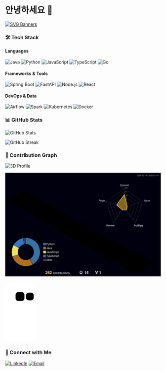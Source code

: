 # 안녕하세요 👋 

[![SVG Banners](https://svg-banners.vercel.app/api?type=typeWriter&text1=Better%20today%20than%20yesterday👨‍💻&width=400&height=200)](https://github.com/Akshay090/svg-banners)

### 🛠 Tech Stack 

#### Languages
![Java](https://img.shields.io/badge/-Java-ED8B00?style=flat&logo=openjdk&logoColor=white)
![Python](https://img.shields.io/badge/-Python-3776AB?style=flat&logo=python&logoColor=white)
![JavaScript](https://img.shields.io/badge/-JavaScript-F7DF1E?style=flat&logo=javascript&logoColor=black)
![TypeScript](https://img.shields.io/badge/-TypeScript-3178C6?style=flat&logo=typescript&logoColor=white)
![Go](https://img.shields.io/badge/-Go-00ADD8?style=flat&logo=go&logoColor=white)

#### Frameworks & Tools
![Spring Boot](https://img.shields.io/badge/-Spring%20Boot-6DB33F?style=flat&logo=spring-boot&logoColor=white)
![FastAPI](https://img.shields.io/badge/-FastAPI-009688?style=flat&logo=fastapi&logoColor=white)
![Node.js](https://img.shields.io/badge/-Node.js-339933?style=flat&logo=node.js&logoColor=white)
![React](https://img.shields.io/badge/-React-61DAFB?style=flat&logo=react&logoColor=black)

#### DevOps & Data
![Airflow](https://img.shields.io/badge/-Airflow-017CEE?style=flat&logo=apache-airflow&logoColor=white)
![Spark](https://img.shields.io/badge/-Spark-E25A1C?style=flat&logo=apache-spark&logoColor=white)
![Kubernetes](https://img.shields.io/badge/-Kubernetes-326CE5?style=flat&logo=kubernetes&logoColor=white)
![Docker](https://img.shields.io/badge/-Docker-2496ED?style=flat&logo=docker&logoColor=white)

### 📊 GitHub Stats
![GitHub Stats](https://github-readme-stats-six-theta-74.vercel.app/api?username=ampersandor&show_icons=true&theme=radical)

![GitHub Streak](https://github-readme-streak-stats.herokuapp.com/?user=ampersandor&theme=radical)

### 🤝 Contribution Graph

![3D Profile](https://github-profile-summary-cards.vercel.app/api/cards/profile-details?username=ampersandor&theme=radical)

<!-- 3D 잔디 -->
![](./profile-3d-contrib/profile-night-rainbow.svg)

<!-- Snake 애니메이션 -->
![Snake animation](https://github.com/ampersandor/ampersandor/blob/output/github-contribution-grid-snake-dark.svg)

### 🤝 Connect with Me
[![LinkedIn](https://img.shields.io/badge/-LinkedIn-0077B5?style=flat-square&logo=linkedin&logoColor=white)](https://www.linkedin.com/in/ampersandor/)
[![Email](https://img.shields.io/badge/-Email-EA4335?style=flat-square&logo=gmail&logoColor=white)](mailto:ddong3525@naver.com)

</div>
